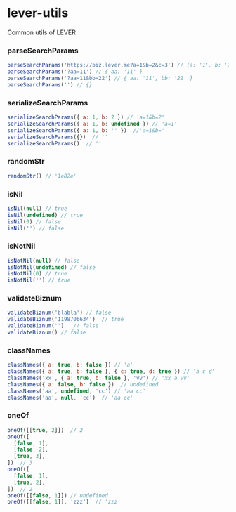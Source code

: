 # lever-utils
Common utils of LEVER


### parseSearchParams
```js
parseSearchParams('https://biz.lever.me?a=1&b=2&c=3') // {a: '1', b: '2', c: '3'}
parseSearchParams('?aa=11') // { aa: '11' } 
parseSearchParams('?aa=11&bb=22') // { aa: '11', bb: '22' }
parseSearchParams('') // {}
```

### serializeSearchParams
```js
serializeSearchParams({ a: 1, b: 2 }) // 'a=1&b=2'
serializeSearchParams({ a: 1, b: undefined }) // 'a=1'
serializeSearchParams({ a: 1, b: '' })  //'a=1&b='
serializeSearchParams({})  // ''
serializeSearchParams()  // ''
```

### randomStr
```js
randomStr() // '1e82e'
```

### isNil
```js
isNil(null) // true
isNil(undefined) // true
isNil(0) // false
isNil('') // false
```

### isNotNil
```js
isNotNil(null) // false
isNotNil(undefined) // false
isNotNil(0) // true
isNotNil('') // true
```

### validateBiznum
```js
validateBiznum('blabla') // false
validateBiznum('1198706634')  // true
validateBiznum('')   // false
validateBiznum() // false
```

### classNames
```js
classNames({ a: true, b: false }) // 'a'
classNames({ a: true, b: false }, { c: true, d: true }) // 'a c d'
classNames('xx', { a: true, b: false }, 'vv') // 'xx a vv'
classNames({ a: false, b: false })  // undefined
classNames('aa', undefined, 'cc') // 'aa cc'
classNames('aa', null, 'cc')  // 'aa cc'
```

### oneOf
```js
oneOf([[true, 2]])  // 2
oneOf([
  [false, 1],
  [false, 2],
  [true, 3],
])  // 3
oneOf([
  [false, 1],
  [true, 2],
])  // 2
oneOf([[false, 1]]) // undefined
oneOf([[false, 1]], 'zzz')  // 'zzz'
```
